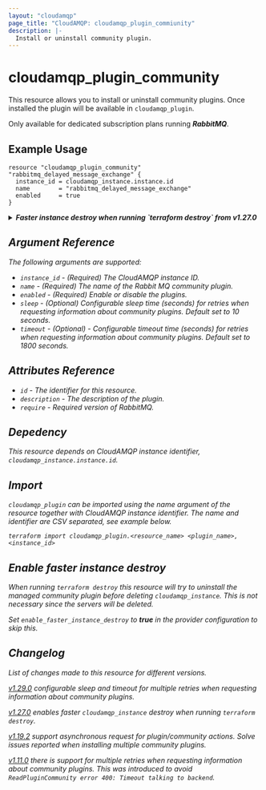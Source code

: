 ```yaml
---
layout: "cloudamqp"
page_title: "CloudAMQP: cloudamqp_plugin_commiunity"
description: |-
  Install or uninstall community plugin.
---
```


# cloudamqp_plugin_community

This resource allows you to install or uninstall community plugins. Once installed the plugin will
be available in `cloudamqp_plugin`.

Only available for dedicated subscription plans running ***RabbitMQ***.

## Example Usage

```hcl
resource "cloudamqp_plugin_community" "rabbitmq_delayed_message_exchange" {
  instance_id = cloudamqp_instance.instance.id
  name        = "rabbitmq_delayed_message_exchange"
  enabled     = true
}
```

<details>
  <summary>
    <b>
      <i>Faster instance destroy when running `terraform destroy` from v1.27.0
    </b>
  </summary>

CloudAMQP Terraform provider [v1.27.0](https://github.com/cloudamqp/terraform-provider-cloudamqp/releases/tag/v1.27.0) enables faster `cloudamqp_instance` destroy when running `terraform destroy`.

```hcl
# Configure the CloudAMQP Provider
provider "cloudamqp" {
  apikey = var.cloudamqp_customer_api_key
  enable_faster_instance_destroy = true
}

resource "cloudamqp_instance" "instance" {
  name    = "terraform-cloudamqp-instance"
  plan    = "bunny-1"
  region  = "amazon-web-services::us-west-1"
  tags    = ["terraform"]
}

resource "cloudamqp_plugin_community" "rabbitmq_delayed_message_exchange" {
  instance_id = cloudamqp_instance.instance.id
  name        = "rabbitmq_delayed_message_exchange"
  enabled     = true
}
```
</details>

## Argument Reference

The following arguments are supported:

* `instance_id` - (Required) The CloudAMQP instance ID.
* `name`        - (Required) The name of the Rabbit MQ community plugin.
* `enabled`     - (Required) Enable or disable the plugins.
* `sleep` - (Optional) Configurable sleep time (seconds) for retries when requesting information
about community plugins. Default set to 10 seconds.
* `timeout` - (Optional) - Configurable timeout time (seconds) for retries when requesting
information about community plugins. Default set to 1800 seconds.

## Attributes Reference

* `id`          - The identifier for this resource.
* `description` - The description of the plugin.
* `require`     - Required version of RabbitMQ.

## Depedency

This resource depends on CloudAMQP instance identifier, `cloudamqp_instance.instance.id`.

## Import

`cloudamqp_plugin` can be imported using the name argument of the resource together with CloudAMQP
instance identifier. The name and identifier are CSV separated, see example below.

`terraform import cloudamqp_plugin.<resource_name> <plugin_name>,<instance_id>`

## Enable faster instance destroy

When running `terraform destroy` this resource will try to uninstall the managed community plugin
before deleting `cloudamqp_instance`. This is not necessary since the servers will be deleted.

Set `enable_faster_instance_destroy` to ***true***  in the provider configuration to skip this.

## Changelog

List of changes made to this resource for different versions.

[v1.29.0](https://github.com/cloudamqp/terraform-provider-cloudamqp/releases/tag/v1.29.0)
configurable sleep and timeout for multiple retries when requesting information about community plugins.

[v1.27.0](https://github.com/cloudamqp/terraform-provider-cloudamqp/releases/tag/v1.27.0) enables
faster `cloudamqp_instance` destroy when running `terraform destroy`.

[v1.19.2](https://github.com/cloudamqp/terraform-provider-cloudamqp/releases/tag/v1.19.2) support
asynchronous request for plugin/community actions. Solve issues reported when installing multiple
community plugins.

[v1.11.0](https://github.com/cloudamqp/terraform-provider-cloudamqp/releases/tag/v1.11.0) there is
support for multiple retries when requesting information about community plugins.
This was introduced to avoid `ReadPluginCommunity error 400: Timeout talking to backend`.

